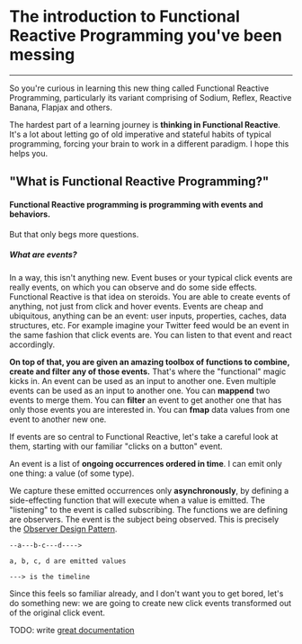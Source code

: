 # The introduction to Functional Reactive Programming you've been messing

---

So you're curious in learning this new thing called Functional Reactive Programming, particularly its variant comprising of Sodium, Reflex, Reactive Banana, Flapjax and others.

The hardest part of a learning journey is **thinking in Functional Reactive**.  It's a lot about letting go of old imperative and stateful habits of typical programming, forcing your brain to work in a different paradigm.  I hope this helps you.

## "What is Functional Reactive Programming?"

#### Functional Reactive programming is programming with events and behaviors.

But that only begs more questions.

##### What are events?

In a way, this isn't anything new.  Event buses or your typical click events are really events, on which you can observe and do some side effects.  Functional Reactive is that idea on steroids.  You are able to create events of anything, not just from click and hover events.  Events are cheap and ubiquitous, anything can be an event: user inputs, properties, caches, data structures, etc.  For example imagine your Twitter feed would be an event in the same fashion that click events are.  You can listen to that event and react accordingly.

**On top of that, you are given an amazing toolbox of functions to combine, create and filter any of those events.**  That's where the "functional" magic kicks in.  An event can be used as an input to another one.  Even multiple events can be used as an input to another one.  You can __mappend__ two events to merge them.  You can __filter__ an event to get another one that has only those events you are interested in.  You can __fmap__ data values from one event to another new one.

If events are so central to Functional Reactive, let's take a careful look at them, starting with our familiar "clicks on a button" event.

<!--TODO add a diagram-->
An event is a list of **ongoing occurrences ordered in time**.  I can emit only one thing: a value (of some type).

We capture these emitted occurrences only **asynchronously**, by defining a side-effecting function that will execute when a value is emitted.  The "listening" to the event is called subscribing.  The functions we are defining are observers.  The event is the subject being observed.  This is precisely the [Observer Design Pattern](https://en.wikipedia.org/wiki/Observer_pattern).

```
--a---b-c---d---->

a, b, c, d are emitted values

---> is the timeline
```

Since this feels so familiar already, and I don't want you to get bored, let's do something new: we are going to create new click events transformed out of the original click event.


TODO: write [great documentation](http://jacobian.org/writing/what-to-write/)

